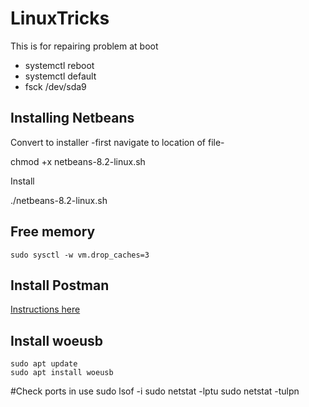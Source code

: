 # LinuxTricks

This is for repairing problem at boot
* systemctl reboot
* systemctl default
* fsck /dev/sda9

## Installing Netbeans

Convert to installer -first navigate to location of file-

chmod +x netbeans-8.2-linux.sh

Install

./netbeans-8.2-linux.sh

## Free memory

```sudo sysctl -w vm.drop_caches=3```


## Install Postman

[Instructions here](https://www.getpostman.com/docs/postman/launching_postman/installation_and_updates)

## Install woeusb
```sudo add-apt-repository ppa:nilarimogard/webupd8
sudo apt update
sudo apt install woeusb
```
#Check ports in use
sudo lsof -i
sudo netstat -lptu
sudo netstat -tulpn
